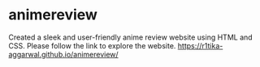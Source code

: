 # animereview
Created a sleek and user-friendly anime review website using HTML and CSS.
Please follow the link to explore the website.
https://r1tika-aggarwal.github.io/animereview/
